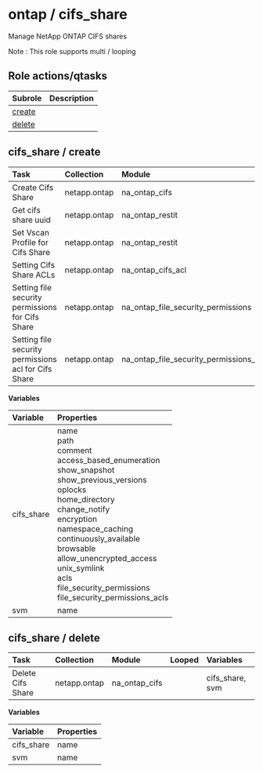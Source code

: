 # ontap / cifs_share 
Manage NetApp ONTAP CIFS shares  
  
Note : This role supports multi / looping





## Role actions/qtasks

| Subrole | Description |
| :------ | :---------- |
| [create](#cifs_share--create) |  |
| [delete](#cifs_share--delete) |  |



## cifs_share / create

| Task | Collection | Module | Looped | Variables |
| :--- | :--------- | :----- | :----- | :-------- |
| Create Cifs Share  | netapp.ontap | na_ontap_cifs |  | cifs_share, svm |
| Get cifs share uuid | netapp.ontap | na_ontap_restit |  |  |
| Set Vscan Profile for Cifs Share  | netapp.ontap | na_ontap_restit |  |  |
| Setting Cifs Share ACLs | netapp.ontap | na_ontap_cifs_acl | x | cifs_share, svm |
| Setting file security permissions for Cifs Share  | netapp.ontap | na_ontap_file_security_permissions |  | cifs_share, svm |
| Setting file security permissions acl for Cifs Share  | netapp.ontap | na_ontap_file_security_permissions_acl | x | cifs_share, svm |


**Variables**

| Variable | Properties |
| :------- | :--------- |
| cifs_share | name<br>path<br>comment<br>access_based_enumeration<br>show_snapshot<br>show_previous_versions<br>oplocks<br>home_directory<br>change_notify<br>encryption<br>namespace_caching<br>continuously_available<br>browsable<br>allow_unencrypted_access<br>unix_symlink<br>acls<br>file_security_permissions<br>file_security_permissions_acls |
| svm | name |



## cifs_share / delete

| Task | Collection | Module | Looped | Variables |
| :--- | :--------- | :----- | :----- | :-------- |
| Delete Cifs Share  | netapp.ontap | na_ontap_cifs |  | cifs_share, svm |


**Variables**

| Variable | Properties |
| :------- | :--------- |
| cifs_share | name |
| svm | name |




